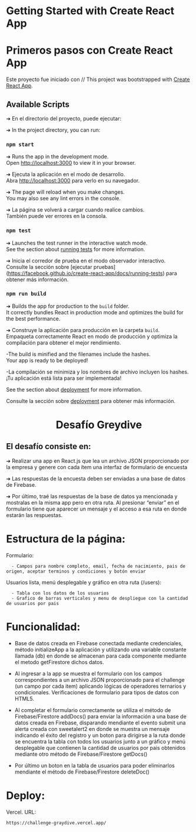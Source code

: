 # Getting Started with Create React App
# Primeros pasos con Create React App

Este proyecto fue iniciado con // 
This project was bootstrapped with [Create React App](https://github.com/facebook/create-react-app).


## Available Scripts

➔ En el directorio del proyecto, puede ejecutar:

➔ In the project directory, you can run:


### `npm start`

➔ Runs the app in the development mode.\
    Open [http://localhost:3000](http://localhost:3000) to view it in your browser.

➔ Ejecuta la aplicación en el modo de desarrollo.\
    Abra [http://localhost:3000](http://localhost:3000) para verlo en su navegador.

➔ The page will reload when you make changes.\
    You may also see any lint errors in the console.

➔ La página se volverá a cargar cuando realice cambios.\
    También puede ver errores en la consola.

### `npm test`

➔ Launches the test runner in the interactive watch mode.\
See the section about [running tests](https://facebook.github.io/create-react-app/docs/running-tests) for more information.

➔ Inicia el corredor de prueba en el modo observador interactivo.\
Consulte la sección sobre [ejecutar pruebas] (https://facebook.github.io/create-react-app/docs/running-tests) para obtener más información.

### `npm run build`

➔ Builds the app for production to the `build` folder.\
It correctly bundles React in production mode and optimizes the build for the best performance.

➔ Construye la aplicación para producción en la carpeta `build`.\
Empaqueta correctamente React en modo de producción y optimiza la compilación para obtener el mejor rendimiento.

 -The build is minified and the filenames include the hashes.\
Your app is ready to be deployed!

 -La compilación se minimiza y los nombres de archivo incluyen los hashes.\
¡Tu aplicación está lista para ser implementada!

See the section about [deployment](https://facebook.github.io/create-react-app/docs/deployment) for more information.

Consulte la sección sobre [deployment](https://facebook.github.io/create-react-app/docs/deployment) para obtener más información.

<h1 align="center">Desafío Greydive</h1>

## El desafío consiste en:

➔ Realizar una app en React.js que lea un archivo JSON proporcionado por la empresa y genere con cada ítem una interfaz de formulario de encuesta

➔ Las respuestas de la encuesta deben ser enviadas a una base de datos de Firebase.

➔ Por último, traé las respuestas de la base de datos ya mencionada y mostralas en la misma app pero en otra ruta. Al presionar “enviar” en el formulario tiene que aparecer un mensaje y el acceso a esa ruta en donde estarán las respuestas.


# Estructura de la página:

   Formulario: 
   
      - Campos para nombre completo, email, fecha de nacimiento, pais de origen, aceptar terminos y condiciones y botón enviar
  
   Usuarios lista, menú desplegable y gráfico en otra ruta (/users):
   
      - Tabla con los datos de los usuarios
      - Grafico de barras verticales y menu de despliegue con la cantidad de usuarios por pais
    
# Funcionalidad:

   - Base de datos creada en Firebase conectada mediante credenciales, método initializeApp a la aplicación y utilizando una variable constante llamada (db) en donde se almacenan para cada componente mediante el metodo getFirestore dichos datos.

   - Al ingresar a la app se muestra el formulario con los campos correspondientes a un archivo JSON proporcionado para el     challenge (un campo por cada item) aplicando lógicas de operadores ternarios y condicionales. Verificaciones de formulario para tipos de datos con HTML5.
  
   - Al completar el formulario correctamente se utiliza el método de Firebase/Firestore addDocs() para enviar la información a     una base de datos creada en Firebase, disparando mendiante el evento submit una alerta creada con sweetalert2 en donde se muestra un mensaje indicando el éxito del registro y un boton para dirigirse a la ruta donde se encuentra la tabla con todos los usuarios junto a un gráfico y menú desplegable que contienen la cantidad de usuarios por pais obtenidos mediante otro método de Firebase/Firestore getDocs()
  
  - Por último un boton en la tabla de usuarios para poder eliminarlos mendiante el método de Firebase/Firestore deleteDoc()
  
# Deploy:

  Vercel. URL:
  
    https://challenge-graydive.vercel.app/
      

